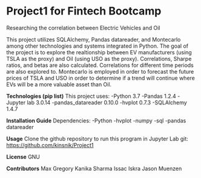 # Project1 for Fintech Bootcamp

Researching the correlation between Electric Vehicles and Oil

This project utilizes SQLAlchemy, Pandas datareader, and Montecarlo among other technologies and systems integrated in Python. The goal of the project is to explore the realtionship between EV manufacturers (using TSLA as the proxy) and Oil (using USO as the proxy). Correlations, Sharpe ratios, and betas are also 
calculated. Correlations for different time periods are also explored to.  Montecarlo is employed in order to forecast the future prices of TSLA and USO in order to determine if a trend will continue where EVs will be a more valuable asset than Oil.   

**Technologies (pip list)**
This project uses: 
-Python 3.7
-Pandas 1.2.4
-Jupyter lab 3.0.14
-pandas_datareader 0.10.0
-hvplot 0.7.3
-SQLAlchemy 1.4.7


**Installation Guide**
Dependencies:
-Python 
-hvplot
-numpy
-sql
-pandas datareader


**Usage**
Clone the github repository to run this program in Jupyter Lab 
git: https://github.com/kinsnik/Project1


**License**
GNU 

**Contributors**
Max Gregory
Kanika Sharma
Issac Iskra
Jason Muenzen 
